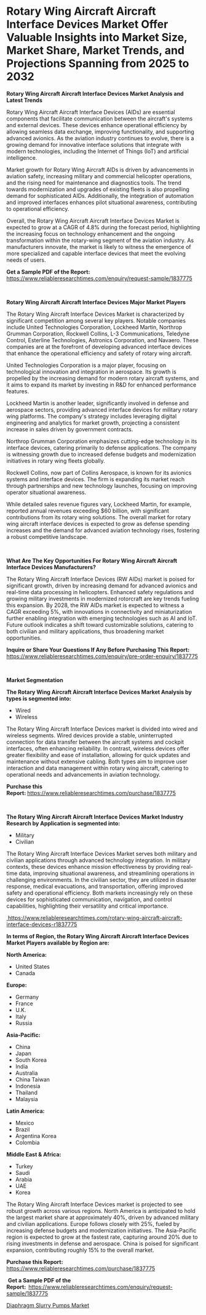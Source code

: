 <p><h1>Rotary Wing Aircraft Aircraft Interface Devices Market Offer Valuable Insights into Market Size, Market Share, Market Trends, and Projections Spanning from 2025 to 2032</h1></p><p><strong>Rotary Wing Aircraft Aircraft Interface Devices Market Analysis and Latest Trends</strong></p>
<p><p>Rotary Wing Aircraft Aircraft Interface Devices (AIDs) are essential components that facilitate communication between the aircraft's systems and external devices. These devices enhance operational efficiency by allowing seamless data exchange, improving functionality, and supporting advanced avionics. As the aviation industry continues to evolve, there is a growing demand for innovative interface solutions that integrate with modern technologies, including the Internet of Things (IoT) and artificial intelligence.</p><p>Market growth for Rotary Wing Aircraft AIDs is driven by advancements in aviation safety, increasing military and commercial helicopter operations, and the rising need for maintenance and diagnostics tools. The trend towards modernization and upgrades of existing fleets is also propelling demand for sophisticated AIDs. Additionally, the integration of automation and improved interfaces enhances pilot situational awareness, contributing to operational efficiency.</p><p>Overall, the Rotary Wing Aircraft Aircraft Interface Devices Market is expected to grow at a CAGR of 4.8% during the forecast period, highlighting the increasing focus on technology enhancement and the ongoing transformation within the rotary-wing segment of the aviation industry. As manufacturers innovate, the market is likely to witness the emergence of more specialized and capable interface devices that meet the evolving needs of users.</p></p>
<p><strong>Get a Sample PDF of the Report:&nbsp;</strong> <a href="https://www.reliableresearchtimes.com/enquiry/request-sample/1837775?utm_campaign=2255&utm_medium=2&utm_source=Github&utm_content=ia&utm_term=12042025&utm_id=rotary-wing-aircraft-aircraft-interface-devices">https://www.reliableresearchtimes.com/enquiry/request-sample/1837775</a></p>
<p>&nbsp;</p>
<p><strong>Rotary Wing Aircraft Aircraft Interface Devices Major Market Players</strong></p>
<p><p>The Rotary Wing Aircraft Interface Devices Market is characterized by significant competition among several key players. Notable companies include United Technologies Corporation, Lockheed Martin, Northrop Grumman Corporation, Rockwell Collins, L-3 Communications, Teledyne Control, Esterline Technologies, Astronics Corporation, and Navaero. These companies are at the forefront of developing advanced interface devices that enhance the operational efficiency and safety of rotary wing aircraft.</p><p>United Technologies Corporation is a major player, focusing on technological innovation and integration in aerospace. Its growth is propelled by the increasing demand for modern rotary aircraft systems, and it aims to expand its market by investing in R&D for enhanced performance features.</p><p>Lockheed Martin is another leader, significantly involved in defense and aerospace sectors, providing advanced interface devices for military rotary wing platforms. The company's strategy includes leveraging digital engineering and analytics for market growth, projecting a consistent increase in sales driven by government contracts.</p><p>Northrop Grumman Corporation emphasizes cutting-edge technology in its interface devices, catering primarily to defense applications. The company is witnessing growth due to increased defense budgets and modernization initiatives in rotary wing fleets globally.</p><p>Rockwell Collins, now part of Collins Aerospace, is known for its avionics systems and interface devices. The firm is expanding its market reach through partnerships and new technology launches, focusing on improving operator situational awareness.</p><p>While detailed sales revenue figures vary, Lockheed Martin, for example, reported annual revenues exceeding $60 billion, with significant contributions from its rotary wing solutions. The overall market for rotary wing aircraft interface devices is expected to grow as defense spending increases and the demand for advanced aviation technology rises, fostering a robust competitive landscape.</p></p>
<p>&nbsp;</p>
<p><strong>What Are The Key Opportunities For Rotary Wing Aircraft Aircraft Interface Devices Manufacturers?</strong></p>
<p><p>The Rotary Wing Aircraft Interface Devices (RW AIDs) market is poised for significant growth, driven by increasing demand for advanced avionics and real-time data processing in helicopters. Enhanced safety regulations and growing military investments in modernized rotorcraft are key trends fueling this expansion. By 2028, the RW AIDs market is expected to witness a CAGR exceeding 5%, with innovations in connectivity and miniaturization further enabling integration with emerging technologies such as AI and IoT. Future outlook indicates a shift toward customizable solutions, catering to both civilian and military applications, thus broadening market opportunities.</p></p>
<p><strong>Inquire or Share Your Questions If Any Before Purchasing This Report:</strong> <a href="https://www.reliableresearchtimes.com/enquiry/pre-order-enquiry/1837775?utm_campaign=2255&utm_medium=2&utm_source=Github&utm_content=ia&utm_term=12042025&utm_id=rotary-wing-aircraft-aircraft-interface-devices">https://www.reliableresearchtimes.com/enquiry/pre-order-enquiry/1837775</a></p>
<p>&nbsp;</p>
<p><strong>Market Segmentation</strong></p>
<p><strong>The Rotary Wing Aircraft Aircraft Interface Devices Market Analysis by types is segmented into:</strong></p>
<p><ul><li>Wired</li><li>Wireless</li></ul></p>
<p><p>The Rotary Wing Aircraft Interface Devices market is divided into wired and wireless segments. Wired devices provide a stable, uninterrupted connection for data transfer between the aircraft systems and cockpit interfaces, often enhancing reliability. In contrast, wireless devices offer greater flexibility and ease of installation, allowing for quick updates and maintenance without extensive cabling. Both types aim to improve user interaction and data management within rotary wing aircraft, catering to operational needs and advancements in aviation technology.</p></p>
<p><strong>Purchase this Report:&nbsp;</strong><a href="https://www.reliableresearchtimes.com/purchase/1837775?utm_campaign=2255&utm_medium=2&utm_source=Github&utm_content=ia&utm_term=12042025&utm_id=rotary-wing-aircraft-aircraft-interface-devices">https://www.reliableresearchtimes.com/purchase/1837775</a></p>
<p>&nbsp;</p>
<p><strong>The Rotary Wing Aircraft Aircraft Interface Devices Market Industry Research by Application is segmented into:</strong></p>
<p><ul><li>Military</li><li>Civilian</li></ul></p>
<p><p>The Rotary Wing Aircraft Interface Devices Market serves both military and civilian applications through advanced technology integration. In military contexts, these devices enhance mission effectiveness by providing real-time data, improving situational awareness, and streamlining operations in challenging environments. In the civilian sector, they are utilized in disaster response, medical evacuations, and transportation, offering improved safety and operational efficiency. Both markets increasingly rely on these devices for sophisticated communication, navigation, and control capabilities, highlighting their versatility and critical importance.</p></p>
<p><a href="https://www.reliableresearchtimes.com/rotary-wing-aircraft-aircraft-interface-devices-r1837775?utm_campaign=2255&utm_medium=2&utm_source=Github&utm_content=ia&utm_term=12042025&utm_id=rotary-wing-aircraft-aircraft-interface-devices">&nbsp;https://www.reliableresearchtimes.com/rotary-wing-aircraft-aircraft-interface-devices-r1837775</a></p>
<p><strong>In terms of Region, the Rotary Wing Aircraft Aircraft Interface Devices Market Players available by Region are:</strong></p>
<p>
    <p> <strong> North America: </strong>
        <ul>
            <li>United States</li>
            <li>Canada</li>
        </ul>
        </p> 
    <p> <strong> Europe: </strong>
        <ul>
            <li>Germany</li>
            <li>France</li>
            <li>U.K.</li>
            <li>Italy</li>
            <li>Russia</li>
        </ul>
        </p> 
    <p> <strong> Asia-Pacific: </strong>
        <ul>
            <li>China</li>
            <li>Japan</li>
            <li>South Korea</li>
            <li>India</li>
            <li>Australia</li>
            <li>China Taiwan</li>
            <li>Indonesia</li>
            <li>Thailand</li>
            <li>Malaysia</li>
        </ul>
        </p> 
    <p> <strong> Latin America: </strong>
        <ul>
            <li>Mexico</li>
            <li>Brazil</li>
            <li>Argentina Korea</li>
            <li>Colombia</li>
        </ul>
        </p> 
    <p> <strong> Middle East & Africa: </strong>
        <ul>
            <li>Turkey</li>
            <li>Saudi</li>
            <li>Arabia</li>
            <li>UAE</li>
            <li>Korea</li>
        </ul>
    </p>
    </p>
<p><p>The Rotary Wing Aircraft Interface Devices market is projected to see robust growth across various regions. North America is anticipated to hold the largest market share at approximately 40%, driven by advanced military and civilian applications. Europe follows closely with 25%, fueled by increasing defense budgets and modernization initiatives. The Asia-Pacific region is expected to grow at the fastest rate, capturing around 20% due to rising investments in defense and aerospace. China is poised for significant expansion, contributing roughly 15% to the overall market.</p></p>
<p><strong>Purchase this Report: </strong><a href="https://www.reliableresearchtimes.com/purchase/1837775?utm_campaign=2255&utm_medium=2&utm_source=Github&utm_content=ia&utm_term=12042025&utm_id=rotary-wing-aircraft-aircraft-interface-devices">https://www.reliableresearchtimes.com/purchase/1837775</a></p>
<p>&nbsp;<strong>Get a Sample PDF of the Report:&nbsp;&nbsp;</strong><a href="https://www.reliableresearchtimes.com/enquiry/request-sample/1837775?utm_campaign=2255&utm_medium=2&utm_source=Github&utm_content=ia&utm_term=12042025&utm_id=rotary-wing-aircraft-aircraft-interface-devices">https://www.reliableresearchtimes.com/enquiry/request-sample/1837775</a></p>
<p><strong></strong></p>
<p><p><a href="https://github.com/zdybelzinn/Market-Research-Report-List-1/blob/main/diaphragm-slurry-pumps-market.md?utm_campaign=2255&utm_medium=2&utm_source=Github&utm_content=ia&utm_term=12042025&utm_id=rotary-wing-aircraft-aircraft-interface-devices">Diaphragm Slurry Pumps Market</a></p></p>